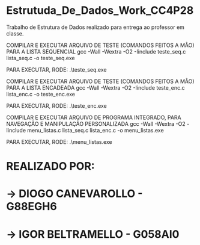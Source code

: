 # Estrutuda_De_Dados_Work_CC4P28
Trabalho de Estrutura de Dados realizado para entrega ao professor em classe.

COMPILAR E EXECUTAR ARQUIVO DE TESTE (COMANDOS FEITOS A MÃO) PARA A LISTA SEQUENCIAL
gcc -Wall -Wextra -O2 -Iinclude teste_seq.c lista_seq.c -o teste_seq.exe

PARA EXECUTAR, RODE:
.\teste_seq.exe

COMPILAR E EXECUTAR ARQUIVO DE TESTE (COMANDOS FEITOS A MÃO) PARA A LISTA ENCADEADA
gcc -Wall -Wextra -O2 -Iinclude teste_enc.c lista_enc.c -o teste_enc.exe

PARA EXECUTAR, RODE:
.\teste_enc.exe


COMPILAR E EXECUTAR ARQUIVO DE PROGRAMA INTEGRADO, PARA NAVEGAÇÃO E MANIPULAÇÃO PERSONALIZADA
 gcc -Wall -Wextra -O2 -Iinclude menu_listas.c lista_seq.c lista_enc.c -o menu_listas.exe

PARA EXECUTAR, RODE:
 .\menu_listas.exe

# REALIZADO POR:
# -> DIOGO CANEVAROLLO - G88EGH6
# -> IGOR BELTRAMELLO - G058AI0